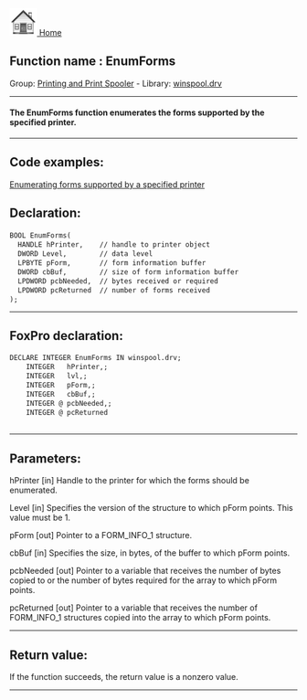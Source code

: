 [<img src="../../images/home.png"> Home ](https://github.com/VFPX/Win32API)  

## Function name : EnumForms
Group: [Printing and Print Spooler](../../functions_group.md#Printing_and_Print_Spooler)  -  Library: [winspool.drv](../../Libraries.md#winspool.drv)  
***  


#### The EnumForms function enumerates the forms supported by the specified printer.
***  


## Code examples:
[Enumerating forms supported by a specified printer](../../samples/sample_390.md)  

## Declaration:
```foxpro  
BOOL EnumForms(
  HANDLE hPrinter,    // handle to printer object
  DWORD Level,        // data level
  LPBYTE pForm,       // form information buffer
  DWORD cbBuf,        // size of form information buffer
  LPDWORD pcbNeeded,  // bytes received or required
  LPDWORD pcReturned  // number of forms received
);  
```  
***  


## FoxPro declaration:
```foxpro  
DECLARE INTEGER EnumForms IN winspool.drv;
	INTEGER   hPrinter,;
	INTEGER   lvl,;
	INTEGER   pForm,;
	INTEGER   cbBuf,;
	INTEGER @ pcbNeeded,;
	INTEGER @ pcReturned
  
```  
***  


## Parameters:
hPrinter 
[in] Handle to the printer for which the forms should be enumerated.

Level 
[in] Specifies the version of the structure to which pForm points. This value must be 1. 

pForm 
[out] Pointer to a FORM_INFO_1 structure. 

cbBuf 
[in] Specifies the size, in bytes, of the buffer to which pForm points. 

pcbNeeded 
[out] Pointer to a variable that receives the number of bytes copied to or the number of bytes required for the array to which pForm points.

pcReturned 
[out] Pointer to a variable that receives the number of FORM_INFO_1 structures copied into the array to which pForm points.   
***  


## Return value:
If the function succeeds, the return value is a nonzero value.  
***  

